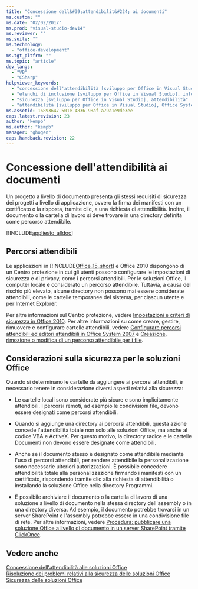 ```yaml
---
title: "Concessione dell&#39;attendibilit&#224; ai documenti"
ms.custom: ""
ms.date: "02/02/2017"
ms.prod: "visual-studio-dev14"
ms.reviewer: ""
ms.suite: ""
ms.technology: 
  - "office-development"
ms.tgt_pltfrm: ""
ms.topic: "article"
dev_langs: 
  - "VB"
  - "CSharp"
helpviewer_keywords: 
  - "concessione dell'attendibilità [sviluppo per Office in Visual Studio]"
  - "elenchi di inclusione [sviluppo per Office in Visual Studio], informazioni sugli elenchi di inclusione"
  - "sicurezza [sviluppo per Office in Visual Studio], attendibilità"
  - "attendibilità [sviluppo per Office in Visual Studio], Office System 2007"
ms.assetid: 16893647-501e-4836-98af-a79a1e9de3ee
caps.latest.revision: 23
author: "kempb"
ms.author: "kempb"
manager: "ghogen"
caps.handback.revision: 22
---
```

# Concessione dell&#39;attendibilit&#224; ai documenti
  Un progetto a livello di documento presenta gli stessi requisiti di sicurezza dei progetti a livello di applicazione, ovvero la firma dei manifesti con un certificato o la risposta, tramite clic, a una richiesta di attendibilità.  Inoltre, il documento o la cartella di lavoro si deve trovare in una directory definita come percorso attendibile.  
  
 [!INCLUDE[appliesto_alldoc](../vsto/includes/appliesto-alldoc-md.md)]  
  
## Percorsi attendibili  
 Le applicazioni in [!INCLUDE[Office_15_short](../vsto/includes/office-15-short-md.md)] e Office 2010 dispongono di un Centro protezione in cui gli utenti possono configurare le impostazioni di sicurezza e di privacy, come i percorsi attendibili.  Per le soluzioni Office, il computer locale è considerato un percorso attendibile. Tuttavia, a causa del rischio più elevato, alcune directory non possono mai essere considerate attendibili, come le cartelle temporanee del sistema, per ciascun utente e per Internet Explorer.  
  
 Per altre informazioni sul Centro protezione, vedere [Impostazioni e criteri di sicurezza in Office 2010](http://go.microsoft.com/fwlink/?LinkId=89202).  Per altre informazioni su come creare, gestire, rimuovere e configurare cartelle attendibili, vedere [Configurare percorsi attendibili ed editori attendibili in Office System 2007](http://go.microsoft.com/fwlink/?LinkId=89203) e [Creazione, rimozione o modifica di un percorso attendibile per i file](https://support.office.com/en-au/article/Create-remove-or-change-a-trusted-location-for-your-files-f5151879-25ea-4998-80a5-4208b3540a62).  
  
## Considerazioni sulla sicurezza per le soluzioni Office  
 Quando si determinano le cartelle da aggiungere ai percorsi attendibili, è necessario tenere in considerazione diversi aspetti relativi alla sicurezza:  
  
-   Le cartelle locali sono considerate più sicure e sono implicitamente attendibili.  I percorsi remoti, ad esempio le condivisioni file, devono essere designati come percorsi attendibili.  
  
-   Quando si aggiunge una directory ai percorsi attendibili, questa azione concede l'attendibilità totale non solo alle soluzioni Office, ma anche al codice VBA e ActiveX.  Per questo motivo, la directory radice e le cartelle Documenti non devono essere designate come attendibili.  
  
-   Anche se il documento stesso è designato come attendibile mediante l'uso di percorsi attendibili, per rendere attendibile la personalizzazione sono necessarie ulteriori autorizzazioni.  È possibile concedere attendibilità totale alla personalizzazione firmando i manifesti con un certificato, rispondendo tramite clic alla richiesta di attendibilità o installando la soluzione Office nella directory Programmi.  
  
-   È possibile archiviare il documento o la cartella di lavoro di una soluzione a livello di documento nella stessa directory dell'assembly o in una directory diversa.  Ad esempio, il documento potrebbe trovarsi in un server SharePoint e l'assembly potrebbe essere in una condivisione file di rete.  Per altre informazioni, vedere [Procedura: pubblicare una soluzione Office a livello di documento in un server SharePoint tramite ClickOnce](http://msdn.microsoft.com/it-it/2408e809-fb78-42a1-9152-00afa1522e58).  
  
## Vedere anche  
 [Concessione dell'attendibilità alle soluzioni Office](../vsto/granting-trust-to-office-solutions.md)   
 [Risoluzione dei problemi relativi alla sicurezza delle soluzioni Office](../vsto/troubleshooting-office-solution-security.md)   
 [Sicurezza delle soluzioni Office](../vsto/securing-office-solutions.md)  
  
  